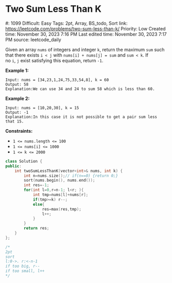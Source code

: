 # Two Sum Less Than K

#: 1099
Difficult: Easy
Tags: 2pt, Array, BS_todo, Sort
link: https://leetcode.com/problems/two-sum-less-than-k/
Priority: Low
Created time: November 30, 2023 7:16 PM
Last edited time: November 30, 2023 7:17 PM
source: leetcode_daily

Given an array `nums` of integers and integer `k`, return the maximum `sum` such that there exists `i < j` with `nums[i] + nums[j] = sum` and `sum < k`. If no `i`, `j` exist satisfying this equation, return `-1`.

**Example 1:**

```
Input: nums = [34,23,1,24,75,33,54,8], k = 60
Output: 58
Explanation:We can use 34 and 24 to sum 58 which is less than 60.

```

**Example 2:**

```
Input: nums = [10,20,30], k = 15
Output: -1
Explanation:In this case it is not possible to get a pair sum less that 15.

```

**Constraints:**

- `1 <= nums.length <= 100`
- `1 <= nums[i] <= 1000`
- `1 <= k <= 2000`

```cpp
class Solution {
public:
    int twoSumLessThanK(vector<int>& nums, int k) {
        int n=nums.size();// if(n==0) {return 0;}
        sort(nums.begin(), nums.end());
        int res=-1;
        for(int l=0,r=n-1; l<r; ){
            int tmp=nums[l]+nums[r];
            if(tmp>=k) r--;
            else{
                res=max(res,tmp);
                l++;
            } 
        }
        return res;
    }
};

/*
2pt
sort
l:0->. r:<-n-1
if too big, r--
if too small, l++
*/
```